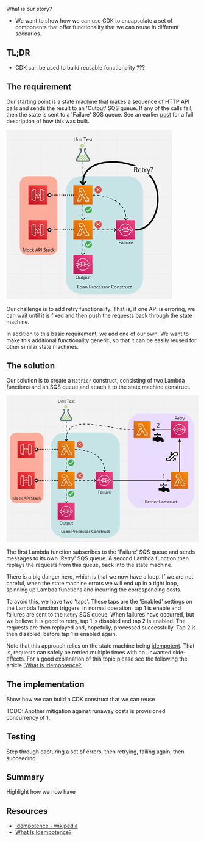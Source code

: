 What is our story?

- We want to show how we can use CDK to encapsulate a set of components that offer functionality that we can reuse in different scenarios.

## TL;DR

- CDK can be used to build reusable functionality ???

## The requirement

Our starting point is a state machine that makes a sequence of HTTP API calls and sends the result to an 'Output' SQS queue. If any of the calls fail, then the state is sent to a 'Failure' SQS queue. See an earlier [post](TODO) for a full description of how this was built.

![Diagram of the state machine with question - TODO](images\composable-cdk-constructs\state-machine.png)

Our challenge is to add retry functionality. That is, if one API is erroring, we can wait until it is fixed and then push the requests back through the state machine.

In addition to this basic requirement, we add one of our own. We want to make this additional functionality generic, so that it can be easily reused for other similar state machines.

## The solution

Our solution is to create a `Retrier` construct, consisting of two Lambda functions and an SQS queue and attach it to the state machine construct.

![Diagram of the state machine with the retrier construct - TODO](images\composable-cdk-constructs\state-machine-with-retrier.png)

The first Lambda function subscribes to the 'Failure' SQS queue and sends messages to its own 'Retry' SQS queue. A second Lambda function then replays the requests from this queue, back into the state machine.

There is a big danger here, which is that we now have a loop. If we are not careful, when the state machine errors we will end up in a tight loop, spinning up Lambda functions and incurring the corresponding costs.

To avoid this, we have two 'taps'. These taps are the 'Enabled' settings on the Lambda function triggers. In normal operation, tap 1 is enable and failures are sent to the `Retry` SQS queue. When failures have occurred, but we believe it is good to retry, tap 1 is disabled and tap 2 is enabled. The requests are then replayed and, hopefully, processed successfully. Tap 2 is then disabled, before tap 1 is enabled again.

Note that this approach relies on the state machine being [idempotent](https://en.wikipedia.org/wiki/Idempotence). That is, requests can safely be retried multiple times with no unwanted side-effects. For a good explanation of this topic please see the following the article ['What Is Idempotence?'](https://www.bmc.com/blogs/idempotence/).

## The implementation

Show how we can build a CDK construct that we can reuse

TODO: Another mitigation against runaway costs is provisioned concurrency of 1.


## Testing

Step through capturing a set of errors, then retrying, failing again, then succeeding

## Summary

Highlight how we now have

## Resources

- [Idempotence - wikipedia](https://en.wikipedia.org/wiki/Idempotence)
- [What Is Idempotence?](https://www.bmc.com/blogs/idempotence/)

